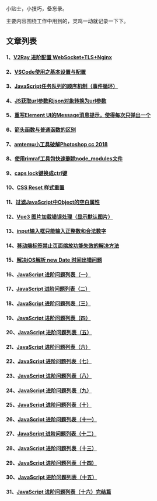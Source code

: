 小贴士，小技巧，备忘录。

主要内容围绕工作中用到的，灵鸡一动就记录一下下。

## 文章列表

#### 1、[V2Ray 进阶配置 WebSocket+TLS+Nginx](https://github.com/pengbeirong/x-tips/issues/1)

#### 2、[VSCode使用之基本设置与配置](https://github.com/pengbeirong/x-tips/issues/2)

#### 3、[JavaScript任务队列的顺序机制（事件循环）](https://github.com/pengbeirong/x-tips/issues/3)

#### 4、[JS获取url参数和json对象转换为url参数](https://github.com/pengbeirong/x-tips/issues/4)

#### 5、[重写Element UI的Message消息提示，使得每次只弹出一个](https://github.com/pengbeirong/x-tips/issues/5)

#### 6、[箭头函数与普通函数的区别](https://github.com/pengbeirong/x-tips/issues/6)

#### 7、[amtemu小工具破解Photoshop cc 2018](https://github.com/pengbeirong/x-tips/issues/7)

#### 8、[使用rimraf工具包快速删除node_modules文件](https://github.com/pengbeirong/x-tips/issues/8)

#### 9、[caps lock键换成ctrl键](https://github.com/pengbeirong/x-tips/issues/9)

#### 10、[CSS Reset 样式重置](https://github.com/pengbeirong/x-tips/issues/10)

#### 11、[过滤JavaScript中Object的空白属性](https://github.com/pengbeirong/x-tips/issues/11)

#### 12、[Vue3 图片加载错误处理（显示默认图片）](https://github.com/pengbeirong/x-tips/issues/12)

#### 13、[input输入框只能输入正整数和合法数字](https://github.com/pengbeirong/x-tips/issues/13)

#### 14、[移动端<meta>标签禁止页面缩放功能失效的解决方法](https://github.com/pengbeirong/x-tips/issues/14)

#### 15、[解决iOS解析 new Date 时间出错问题](https://github.com/pengbeirong/x-tips/issues/15)

#### 16、[JavaScript 进阶问题列表（一）](https://github.com/pengbeirong/x-tips/issues/16)

#### 17、[JavaScript 进阶问题列表（二）](https://github.com/pengbeirong/x-tips/issues/17)

#### 18、[JavaScript 进阶问题列表（三）](https://github.com/pengbeirong/x-tips/issues/18)

#### 19、[JavaScript 进阶问题列表（四）](https://github.com/pengbeirong/x-tips/issues/19)

#### 20、[JavaScript 进阶问题列表（五）](https://github.com/pengbeirong/x-tips/issues/20)

#### 21、[JavaScript 进阶问题列表（六）](https://github.com/pengbeirong/x-tips/issues/21)

#### 22、[JavaScript 进阶问题列表（七）](https://github.com/pengbeirong/x-tips/issues/22)

#### 23、[JavaScript 进阶问题列表（八）](https://github.com/pengbeirong/x-tips/issues/23)

#### 24、[JavaScript 进阶问题列表（九）](https://github.com/pengbeirong/x-tips/issues/24)

#### 25、[JavaScript 进阶问题列表（十）](https://github.com/pengbeirong/x-tips/issues/25)

#### 26、[JavaScript 进阶问题列表（十一）](https://github.com/pengbeirong/x-tips/issues/26)

#### 27、[JavaScript 进阶问题列表（十二）](https://github.com/pengbeirong/x-tips/issues/27)

#### 28、[JavaScript 进阶问题列表（十三）](https://github.com/pengbeirong/x-tips/issues/28)

#### 29、[JavaScript 进阶问题列表（十四）](https://github.com/pengbeirong/x-tips/issues/29)

#### 30、[JavaScript 进阶问题列表（十五）](https://github.com/pengbeirong/x-tips/issues/30)

#### 31、[JavaScript 进阶问题列表（十六）完结篇](https://github.com/pengbeirong/x-tips/issues/31)


